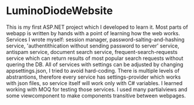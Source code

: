 # LuminoDiodeWebsite
This is my first ASP.NET project which I developed to learn it. Most parts of webapp is written by hands with a point of learning how the web works. Services I wrote myself: session manager, password-salting-and-hashing service, 'authentithication without sending password to server' service, antispam service, document search service, frequent-search-requests service which can return results of most popular search requests without quering the DB. All of services with settings can be adjusted by changing appsettings.json, I tried to avoid hard-coding. There is multiple levels of abstrantions, therefore every service has settings-provider which works with json files, so service itself will work only with C# variables. I learned working with MOQ for testing those services. I used many partialviews and some viewcomponent to make components transitive between webpages.
